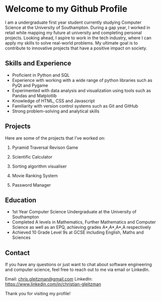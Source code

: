 # Welcome to my Github Profile

I am a undergraduate first year student currently studying Computer Science at the University of Southampton. During a gap year, I worked in retail while mapping my future at university and completing personal projects. Looking ahead, I aspire to work in the tech industry, where I can apply my skills to solve real-world problems. My ultimate goal is to contribute to innovative projects that have a positive impact on society.

## Skills and Experience

- Proficient in Python and SQL
- Experience with working with a wide range of python libraries such as PyQt and Pygame
- Experimented with data analysis and visualization using tools such as Pandas and Matplotlib
- Knowledge of HTML, CSS and Javascript
- Familiarity with version control systems such as Git and GitHub
- Strong problem-solving and analytical skills

## Projects

Here are some of the projects that I've worked on:

1. Pyramid Traversal Revison Game

2. Scientific Calculator

3. Sorting algorithm visualiser

4. Movie Ranking System

5. Password Manager 

## Education

- 1st Year Computer Science Undergraduate at the University of Southampton
- Completed A levels in Mathematics, Further Mathematics and Computer Science as well as an EPQ, achieving grades A*,A*,A*,A respectively
- Achieved 10 Grade Level 9s at GCSE including English, Maths and Sciences

## Contact

If you have any questions or just want to chat about software engineering and computer science, feel free to reach out to me via email or LinkedIn.

Email: chris.gleitzman@gmail.com
LinkedIn: https://www.linkedin.com/in/christian-gleitzman

Thank you for visiting my profile!
